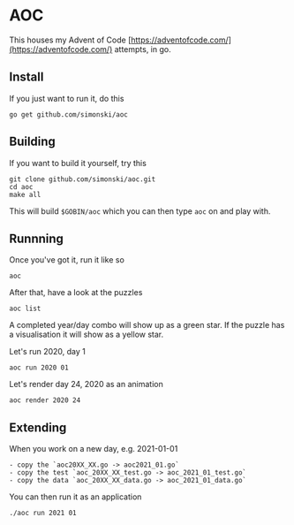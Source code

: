 # AOC

This houses my Advent of Code [https://adventofcode.com/](https://adventofcode.com/) attempts, in go.

## Install

If you just want to run it, do this

    go get github.com/simonski/aoc

## Building

If you want to build it yourself, try this

    git clone github.com/simonski/aoc.git
    cd aoc
    make all

This will build `$GOBIN/aoc` which you can then type `aoc` on and play with.

## Runnning

Once you've got it, run it like so

    aoc

After that, have a look at the puzzles

    aoc list

A completed year/day combo will show up as a green star.  If the puzzle has a visualisation it will show as a yellow star.

Let's run 2020, day 1

    aoc run 2020 01

Let's render day 24, 2020 as an animation

    aoc render 2020 24

## Extending

When you work on a new day, e.g. 2021-01-01

    - copy the `aoc20XX_XX.go -> aoc2021_01.go`
    - copy the test `aoc_20XX_XX_test.go -> aoc_2021_01_test.go`
    - copy the data `aoc_20XX_XX_data.go -> aoc_2021_01_data.go`

You can then run it as an application

    ./aoc run 2021 01
